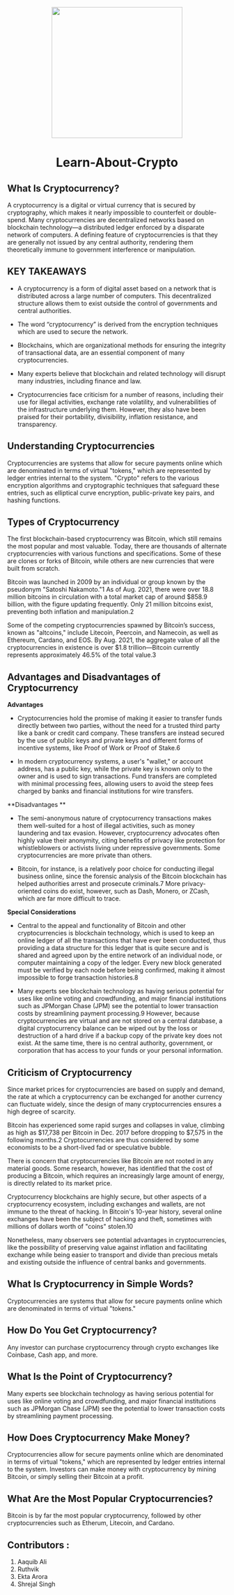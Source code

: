 <p align="center">
  <img src="https://user-images.githubusercontent.com/84700316/137580876-9181f02c-8bef-40a6-97bb-1e5524160b3a.png" width=300px>
  </p>

<h1 align="center"> Learn-About-Crypto </h1>

## What Is Cryptocurrency?
A cryptocurrency is a digital or virtual currency that is secured by cryptography, which makes it nearly impossible to counterfeit or double-spend. Many cryptocurrencies are decentralized networks based on blockchain technology—a distributed ledger enforced by a disparate network of computers. A defining feature of cryptocurrencies is that they are generally not issued by any central authority, rendering them theoretically immune to government interference or manipulation.

## KEY TAKEAWAYS
- A cryptocurrency is a form of digital asset based on a network that is distributed across a large number of computers. This decentralized structure allows them to exist outside the control of governments and central authorities.

- The word “cryptocurrency” is derived from the encryption techniques which are used to secure the network.

- Blockchains, which are organizational methods for ensuring the integrity of transactional data, are an essential component of many cryptocurrencies.

- Many experts believe that blockchain and related technology will disrupt many industries, including finance and law. 

- Cryptocurrencies face criticism for a number of reasons, including their use for illegal activities, exchange rate volatility, and vulnerabilities of the infrastructure underlying them. However, they also have been praised for their portability, divisibility, inflation resistance, and transparency.

## Understanding Cryptocurrencies
Cryptocurrencies are systems that allow for secure payments online which are denominated in terms of virtual "tokens," which are represented by ledger entries internal to the system. "Crypto" refers to the various encryption algorithms and cryptographic techniques that safeguard these entries, such as elliptical curve encryption, public-private key pairs, and hashing functions.

## Types of Cryptocurrency
The first blockchain-based cryptocurrency was Bitcoin, which still remains the most popular and most valuable. Today, there are thousands of alternate cryptocurrencies with various functions and specifications. Some of these are clones or forks of Bitcoin, while others are new currencies that were built from scratch.

Bitcoin was launched in 2009 by an individual or group known by the pseudonym "Satoshi Nakamoto."1 As of Aug. 2021, there were over 18.8 million bitcoins in circulation with a total market cap of around $858.9 billion, with the figure updating frequently. Only 21 million bitcoins exist, preventing both inflation and manipulation.2

Some of the competing cryptocurrencies spawned by Bitcoin’s success, known as "altcoins," include Litecoin, Peercoin, and Namecoin, as well as Ethereum, Cardano, and EOS. By Aug. 2021, the aggregate value of all the cryptocurrencies in existence is over $1.8 trillion—Bitcoin currently represents approximately 46.5% of the total value.3

## Advantages and Disadvantages of Cryptocurrency

**Advantages**

- Cryptocurrencies hold the promise of making it easier to transfer funds directly between two parties, without the need for a trusted third party like a bank or credit card company. These transfers are instead secured by the use of public keys and private keys and different forms of incentive systems, like Proof of Work or Proof of Stake.6

- In modern cryptocurrency systems, a user's "wallet," or account address, has a public key, while the private key is known only to the owner and is used to sign transactions. Fund transfers are completed with minimal processing fees, allowing users to avoid the steep fees charged by banks and financial institutions for wire transfers.

**Disadvantages **

- The semi-anonymous nature of cryptocurrency transactions makes them well-suited for a host of illegal activities, such as money laundering and tax evasion. However, cryptocurrency advocates often highly value their anonymity, citing benefits of privacy like protection for whistleblowers or activists living under repressive governments. Some cryptocurrencies are more private than others.

- Bitcoin, for instance, is a relatively poor choice for conducting illegal business online, since the forensic analysis of the Bitcoin blockchain has helped authorities arrest and prosecute criminals.7 More privacy-oriented coins do exist, however, such as Dash, Monero, or ZCash, which are far more difficult to trace.

**Special Considerations**

- Central to the appeal and functionality of Bitcoin and other cryptocurrencies is blockchain technology, which is used to keep an online ledger of all the transactions that have ever been conducted, thus providing a data structure for this ledger that is quite secure and is shared and agreed upon by the entire network of an individual node, or computer maintaining a copy of the ledger. Every new block generated must be verified by each node before being confirmed, making it almost impossible to forge transaction histories.8

- Many experts see blockchain technology as having serious potential for uses like online voting and crowdfunding, and major financial institutions such as JPMorgan Chase (JPM) see the potential to lower transaction costs by streamlining payment processing.9 However, because cryptocurrencies are virtual and are not stored on a central database, a digital cryptocurrency balance can be wiped out by the loss or destruction of a hard drive if a backup copy of the private key does not exist. At the same time, there is no central authority, government, or corporation that has access to your funds or your personal information.

## Criticism of Cryptocurrency 
Since market prices for cryptocurrencies are based on supply and demand, the rate at which a cryptocurrency can be exchanged for another currency can fluctuate widely, since the design of many cryptocurrencies ensures a high degree of scarcity. 

Bitcoin has experienced some rapid surges and collapses in value, climbing as high as $17,738 per Bitcoin in Dec. 2017 before dropping to $7,575 in the following months.2 Cryptocurrencies are thus considered by some economists to be a short-lived fad or speculative bubble. 

There is concern that cryptocurrencies like Bitcoin are not rooted in any material goods. Some research, however, has identified that the cost of producing a Bitcoin, which requires an increasingly large amount of energy, is directly related to its market price.

Cryptocurrency blockchains are highly secure, but other aspects of a cryptocurrency ecosystem, including exchanges and wallets, are not immune to the threat of hacking. In Bitcoin's 10-year history, several online exchanges have been the subject of hacking and theft, sometimes with millions of dollars worth of "coins" stolen.10

Nonetheless, many observers see potential advantages in cryptocurrencies, like the possibility of preserving value against inflation and facilitating exchange while being easier to transport and divide than precious metals and existing outside the influence of central banks and governments.

## What Is Cryptocurrency in Simple Words?
Cryptocurrencies are systems that allow for secure payments online which are denominated in terms of virtual "tokens."

## How Do You Get Cryptocurrency?
Any investor can purchase cryptocurrency through crypto exchanges like Coinbase, Cash app, and more.

## What Is the Point of Cryptocurrency?
Many experts see blockchain technology as having serious potential for uses like online voting and crowdfunding, and major financial institutions such as JPMorgan Chase (JPM) see the potential to lower transaction costs by streamlining payment processing.

## How Does Cryptocurrency Make Money?
Cryptocurrencies allow for secure payments online which are denominated in terms of virtual "tokens," which are represented by ledger entries internal to the system. Investors can make money with cryptocurrency by mining Bitcoin, or simply selling their Bitcoin at a profit.

## What Are the Most Popular Cryptocurrencies?
Bitcoin is by far the most popular cryptocurrency, followed by other cryptocurrencies such as Etherum, Litecoin, and Cardano.

## Contributors :
1. Aaquib Ali
2. Ruthvik
3. Ekta Arora
4. Shrejal Singh
